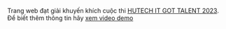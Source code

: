 
Trang web đạt giải khuyến khích cuộc thi [HUTECH IT GOT TALENT 2023](https://itgottalent.hutech.edu.vn/). Để biết thêm thông tin hãy [xem video demo](https://www.youtube.com/watch?v=UWzyVztvi8k)
